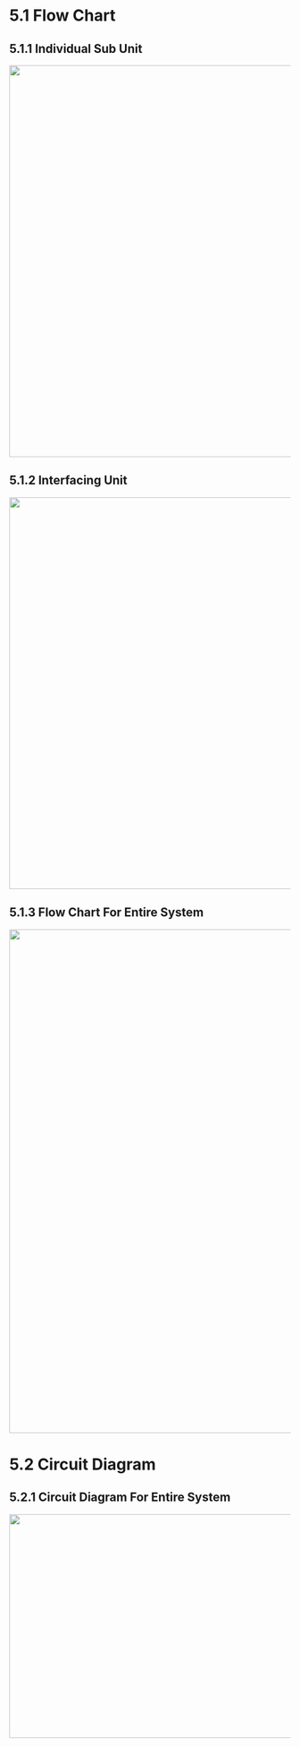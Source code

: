 # 5.1 Flow Chart

## 5.1.1 Individual Sub Unit

<img src="https://user-images.githubusercontent.com/105427987/185933292-138c5439-3323-4e2a-a457-17bed61c2671.png" height= 700 width= 700>

## 5.1.2 Interfacing Unit

<img src="https://user-images.githubusercontent.com/105427987/185801451-9bde93b4-e98c-4073-affc-304da866f1c2.png" height= 700 width=700>

## 5.1.3 Flow Chart For Entire System

<img src="https://user-images.githubusercontent.com/105427987/185933488-3e4eb80f-c2dd-4489-8281-147d1179e994.png" height= 900 width= 700>

# 5.2 Circuit Diagram

## 5.2.1 Circuit Diagram For Entire System

<img src="https://user-images.githubusercontent.com/105427689/185894451-5de680cc-61db-42c3-8949-721427cc23cf.png" height= 400 width= 900>


